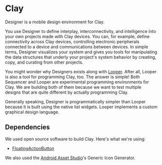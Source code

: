 # Clay

Designer is a mobile design environment for Clay.

You use Designer to define
interplay, interconnectivity, and intelligence into your own projects
made with Clay devices. You can, for example, define connectivity across
Clay devices, controlling electronic peripherals connected to a device and
communications between devices. In simple terms, Designer visualizes your
system and gives you tools for manipulating the data structures that underly
your project's system behavior by creating, copy, and curating from other
projects.

You might wonder why Designers exists along with
[Looper](https://github.com/computercamp/Looper). After all, Looper is also
a tool for programming Clay, too. The answer is simple! Both Sequencer and
Looper are experimental programming environments for Clay. We are building
both of them because we want to test multiple designs that are quite
different by actually programming Clay.

Generally speaking, Designer is programmatically simpler than Looper because
it is built using the native list widgets. Looper implements a custom
graphical design language.

## Dependencies

We used open source software to build Clay. Here's what we're using:

*   [FloatingActionButton](https://github.com/Clans/FloatingActionButton/)

We also used the
[Android Asset Studio](http://romannurik.github.io/AndroidAssetStudio/index.html)'s
Generic Icon Generator.
